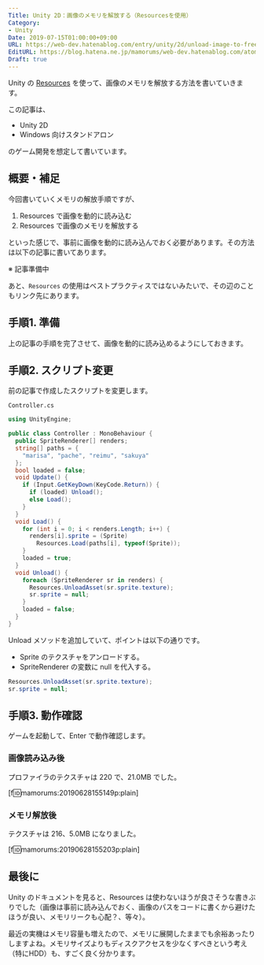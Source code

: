 ```yaml
---
Title: Unity 2D：画像のメモリを解放する（Resourcesを使用）
Category:
- Unity
Date: 2019-07-15T01:00:00+09:00
URL: https://web-dev.hatenablog.com/entry/unity/2d/unload-image-to-free-memory
EditURL: https://blog.hatena.ne.jp/mamorums/web-dev.hatenablog.com/atom/entry/17680117127210108215
Draft: true
---
```


Unity の [Resources](https://docs.unity3d.com/ja/current/ScriptReference/Resources.html) を使って、画像のメモリを解放する方法を書いていきます。

この記事は、

- Unity 2D
- Windows 向けスタンドアロン

のゲーム開発を想定して書いています。


## 概要・補足
今回書いていくメモリの解放手順ですが、

1. Resources で画像を動的に読み込む
2. Resources で画像のメモリを解放する

といった感じで、事前に画像を動的に読み込んでおく必要があります。その方法は以下の記事に書いてあります。

※ 記事準備中

あと、`Resources` の使用はベストプラクティスではないみたいで、その辺のこともリンク先にあります。



## 手順1. 準備
上の記事の手順を完了させて、画像を動的に読み込めるようにしておきます。


## 手順2. スクリプト変更
前の記事で作成したスクリプトを変更します。

`Controller.cs`

```cs
using UnityEngine;

public class Controller : MonoBehaviour {
  public SpriteRenderer[] renders;
  string[] paths = {
    "marisa", "pache", "reimu", "sakuya"
  };
  bool loaded = false;
  void Update() {
    if (Input.GetKeyDown(KeyCode.Return)) {
      if (loaded) Unload();
      else Load();
    }
  }
  void Load() {
    for (int i = 0; i < renders.Length; i++) {
      renders[i].sprite = (Sprite)
        Resources.Load(paths[i], typeof(Sprite));
    }
    loaded = true;
  }
  void Unload() {
    foreach (SpriteRenderer sr in renders) {
      Resources.UnloadAsset(sr.sprite.texture);
      sr.sprite = null;
    }
    loaded = false;
  }
}
```

Unload メソッドを追加していて、ポイントは以下の通りです。

- Sprite のテクスチャをアンロードする。
- SpriteRenderer の変数に null を代入する。

```cs
Resources.UnloadAsset(sr.sprite.texture);
sr.sprite = null;
```


## 手順3. 動作確認
ゲームを起動して、Enter で動作確認します。

### 画像読み込み後
プロファイラのテクスチャは 220 で、21.0MB でした。

[f:id:mamorums:20190628155149p:plain]

### メモリ解放後
テクスチャは 216、5.0MB になりました。

[f:id:mamorums:20190628155203p:plain]


## 最後に
Unity のドキュメントを見ると、Resources は使わないほうが良さそうな書きぶりでした（画像は事前に読み込んでおく、画像のパスをコードに書くから避けたほうが良い、メモリリークも心配？、等々）。

最近の実機はメモリ容量も増えたので、メモリに展開したままでも余裕あったりしますよね。メモリサイズよりもディスクアクセスを少なくすべきという考え（特にHDD）も、すごく良く分かります。


